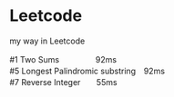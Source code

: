 # Leetcode
my way in Leetcode  

\#1 Two Sums　   　　　 92ms  
\#5 Longest Palindromic substring　92ms  
\#7 Reverse Integer　　55ms
